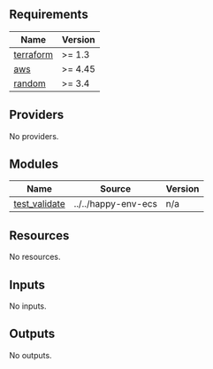 <!-- START -->
## Requirements

| Name | Version |
|------|---------|
| <a name="requirement_terraform"></a> [terraform](#requirement\_terraform) | >= 1.3 |
| <a name="requirement_aws"></a> [aws](#requirement\_aws) | >= 4.45 |
| <a name="requirement_random"></a> [random](#requirement\_random) | >= 3.4 |

## Providers

No providers.

## Modules

| Name | Source | Version |
|------|--------|---------|
| <a name="module_test_validate"></a> [test\_validate](#module\_test\_validate) | ../../happy-env-ecs | n/a |

## Resources

No resources.

## Inputs

No inputs.

## Outputs

No outputs.
<!-- END -->
